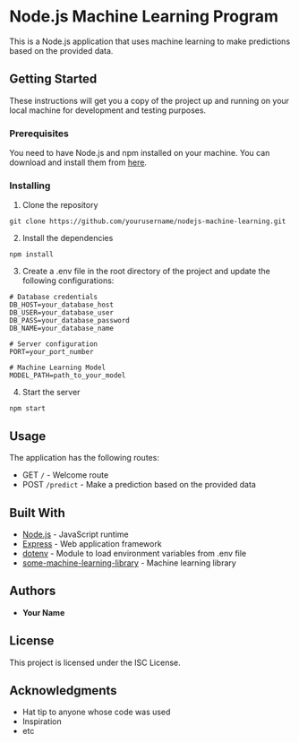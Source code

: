# Node.js Machine Learning Program

This is a Node.js application that uses machine learning to make predictions based on the provided data.

## Getting Started

These instructions will get you a copy of the project up and running on your local machine for development and testing purposes.

### Prerequisites

You need to have Node.js and npm installed on your machine. You can download and install them from [here](https://nodejs.org/en/download/).

### Installing

1. Clone the repository
```
git clone https://github.com/yourusername/nodejs-machine-learning.git
```

2. Install the dependencies
```
npm install
```

3. Create a .env file in the root directory of the project and update the following configurations:
```
# Database credentials
DB_HOST=your_database_host
DB_USER=your_database_user
DB_PASS=your_database_password
DB_NAME=your_database_name

# Server configuration
PORT=your_port_number

# Machine Learning Model
MODEL_PATH=path_to_your_model
```

4. Start the server
```
npm start
```

## Usage

The application has the following routes:

- GET `/` - Welcome route
- POST `/predict` - Make a prediction based on the provided data

## Built With

- [Node.js](https://nodejs.org/en/) - JavaScript runtime
- [Express](https://expressjs.com/) - Web application framework
- [dotenv](https://www.npmjs.com/package/dotenv) - Module to load environment variables from .env file
- [some-machine-learning-library](https://www.npmjs.com/package/some-machine-learning-library) - Machine learning library

## Authors

- **Your Name**

## License

This project is licensed under the ISC License.

## Acknowledgments

- Hat tip to anyone whose code was used
- Inspiration
- etc

